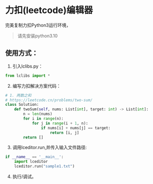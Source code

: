 # 力扣(leetcode)编辑器

完美复制力扣Python3运行环境，

> 请先安装python3.10
  
  ## 使用方式：

  1. 引入lclibs.py：

  ```Python
  from lclibs import *
  ```

  2. 编写力扣解决方案代码：
     
  ```Python
  # 1. 两数之和
  # https://leetcode.cn/problems/two-sum/
  class Solution:
      def twoSum(self, nums: List[int], target: int) -> List[int]:
          n = len(nums)
          for i in range(n):
              for j in range(i + 1, n):
                  if nums[i] + nums[j] == target:
                      return [i, j]
          return []
  ```

  3. 调用lceditor.run,并传入输入文件路径:

  ```Python
  if __name__ == '__main__':
      import lceditor
      lceditor.run("sample1.txt")
  ```

  4. 执行/调试。